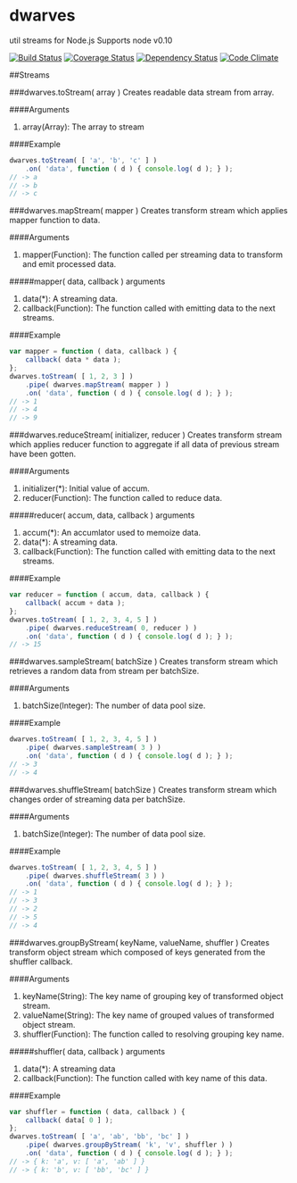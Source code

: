 dwarves
============

util streams for Node.js
Supports node v0.10

[![Build Status](https://travis-ci.org/airtoxin/dwarves.svg?branch=master)](https://travis-ci.org/airtoxin/dwarves)
[![Coverage Status](https://img.shields.io/coveralls/airtoxin/dwarves.svg)](https://coveralls.io/r/airtoxin/dwarves?branch=master)
[![Dependency Status](https://gemnasium.com/airtoxin/dwarves.svg)](https://gemnasium.com/airtoxin/dwarves)
[![Code Climate](https://codeclimate.com/github/airtoxin/dwarves/badges/gpa.svg)](https://codeclimate.com/github/airtoxin/dwarves)

##Streams

###dwarves.toStream( array )
Creates readable data stream from array.

####Arguments
1. array(Array): The array to stream

####Example

```javascript
dwarves.toStream( [ 'a', 'b', 'c' ] )
	.on( 'data', function ( d ) { console.log( d ); } );
// -> a
// -> b
// -> c
```

###dwarves.mapStream( mapper )
Creates transform stream which applies mapper function to data.

####Arguments
1. mapper(Function): The function called per streaming data to transform and emit processed data.

#####mapper( data, callback ) arguments
1. data(*): A streaming data.
2. callback(Function): The function called with emitting data to the next streams.

####Example

```javascript
var mapper = function ( data, callback ) {
	callback( data * data );
};
dwarves.toStream( [ 1, 2, 3 ] )
	.pipe( dwarves.mapStream( mapper ) )
	.on( 'data', function ( d ) { console.log( d ); } );
// -> 1
// -> 4
// -> 9
```

###dwarves.reduceStream( initializer, reducer )
Creates transform stream which applies reducer function to aggregate if all data of previous stream have been gotten.

####Arguments
1. initializer(*): Initial value of accum.
2. reducer(Function): The function called to reduce data.

#####reducer( accum, data, callback ) arguments
1. accum(*): An accumlator used to memoize data.
2. data(*): A streaming data.
3. callback(Function): The function called with emitting data to the next streams.

####Example

```javascript
var reducer = function ( accum, data, callback ) {
	callback( accum + data );
};
dwarves.toStream( [ 1, 2, 3, 4, 5 ] )
	.pipe( dwarves.reduceStream( 0, reducer ) )
	.on( 'data', function ( d ) { console.log( d ); } );
// -> 15
```

###dwarves.sampleStream( batchSize )
Creates transform stream which retrieves a random data from stream per batchSize.

####Arguments
1. batchSize(Integer): The number of data pool size.

####Example

```javascript
dwarves.toStream( [ 1, 2, 3, 4, 5 ] )
	.pipe( dwarves.sampleStream( 3 ) )
	.on( 'data', function ( d ) { console.log( d ); } );
// -> 3
// -> 4
```

###dwarves.shuffleStream( batchSize )
Creates transform stream which changes order of streaming data per batchSize.

####Arguments
1. batchSize(Integer): The number of data pool size.

####Example

```javascript
dwarves.toStream( [ 1, 2, 3, 4, 5 ] )
	.pipe( dwarves.shuffleStream( 3 ) )
	.on( 'data', function ( d ) { console.log( d ); } );
// -> 1
// -> 3
// -> 2
// -> 5
// -> 4
```

###dwarves.groupByStream( keyName, valueName, shuffler )
Creates transform object stream which composed of keys generated from the shuffler callback.

####Arguments
1. keyName(String): The key name of grouping key of transformed object stream.
2. valueName(String): The key name of grouped values of transformed object stream.
3. shuffler(Function): The function called to resolving grouping key name.

#####shuffler( data, callback ) arguments
1. data(*): A streaming data
2. callback(Function): The function called with key name of this data.

####Example

```javascript
var shuffler = function ( data, callback ) {
	callback( data[ 0 ] );
};
dwarves.toStream( [ 'a', 'ab', 'bb', 'bc' ] )
	.pipe( dwarves.groupByStream( 'k', 'v', shuffler ) )
	.on( 'data', function ( d ) { console.log( d ); } );
// -> { k: 'a', v: [ 'a', 'ab' ] }
// -> { k: 'b', v: [ 'bb', 'bc' ] }
```
